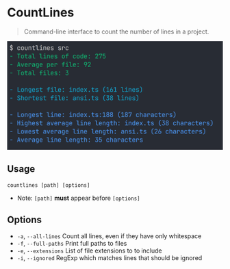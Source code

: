 # CountLines
> Command-line interface to count the number of lines in a project.

<img src="demo.png" alt="demo" />

## Usage
```
countlines [path] [options]
```

 - Note: `[path]` **must** appear before `[options]`

## Options

 -  `-a`, `--all-lines`    Count all lines, even if they have only whitespace
 -  `-f`, `--full-paths`   Print full paths to files
 -  `-e`, `--extensions`   List of file extensions to to include
 -  `-i`, `--ignored`      RegExp which matches lines that should be ignored